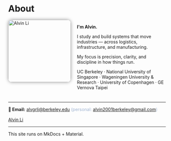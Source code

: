 <style>
.hero {
  display: flex;
  flex-wrap: wrap;
  align-items: flex-start;
  gap: 20px;
  margin-bottom: 24px;
}
.hero img {
  width: 200px;
  border-radius: 12px;
  box-shadow: 0 0 12px rgba(0,0,0,0.4);
}
.hero-text {
  flex: 1;
  min-width: 240px;
}
.linkedin-badge {
  margin-top: 16px;
}
@media (max-width: 768px) {
  .hero {
    flex-direction: column;
    align-items: center;
    text-align: center;
  }
  .hero img {
    width: 60%;
    margin-bottom: 16px;
  }
  .hero-text {
    text-align: center;
  }
  .linkedin-badge {
    display: flex;
    justify-content: center;
  }
}
</style>

# About

<div class="hero">
  <img src="/alvin-site/JPG_VID/innotrans.jpg" alt="Alvin Li">
  <div class="hero-text">
    <p><strong>I'm Alvin.</strong></p>
    <p>I study and build systems that move industries — across logistics, infrastructure, and manufacturing.</p>
    <p>My focus is precision, clarity, and discipline in how things run.</p>
    <p>UC Berkeley · National University of Singapore · Wageningen University & Research · University of Copenhagen · GE Vernova Taipei</p>
  </div>
</div>

---

<p>
  <strong>📧 Email:</strong>
  <a href="mailto:alvgrli@berkeley.edu">alvgrli@berkeley.edu</a>
  <span style="color:#9fb4d1;">(personal:
  <a href="mailto:alvin2001berkeley@gmail.com">alvin2001berkeley@gmail.com</a>)</span>
</p>

<script src="https://platform.linkedin.com/badges/js/profile.js" async defer></script>
<div class="linkedin-badge">
  <div class="badge-base LI-profile-badge" data-locale="en_US" data-size="large" data-theme="dark" data-type="HORIZONTAL" data-vanity="alvin-li-596a3316a" data-version="v1">
    <a class="badge-base__link LI-simple-link" href="https://sg.linkedin.com/in/alvin-li-596a3316a?trk=profile-badge">Alvin Li</a>
  </div>
</div>

---

This site runs on MkDocs + Material.
